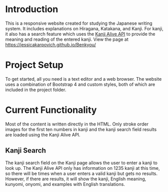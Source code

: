 # Introduction #

This is a responsive website created for studying the Japanese writing system. It includes explanations on Hiragana, Katakana, and Kanji. For kanji, it also has a search feature which uses the [Kanji Alive API](https://app.kanjialive.com/api/docs) to provide the meaning and reading of the entered kanji. View the page at <https://jessicakarpovich.github.io/Benkyou/>

# Project Setup #

To get started, all you need is a text editor and a web browser. The website uses a combination of Bootstrap 4 and custom styles, both of which are included in the project folder.

# Current Functionality #

Most of the content is written directly in the HTML. Only stroke order images for the first ten numbers in kanji and the kanji search field results are loaded using the Kanji Alive API.

## Kanji Search ##

The kanji search field on the Kanji page allows the user to enter a kanji to look up. The Kanji Alive API only has information on 1235 kanji at this time, so there will be times when a user enters a valid kanji but gets no results. However, if there are results, it will show the kanji, English meaning, kunyomi, onyomi, and examples with English translations.